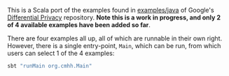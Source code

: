 This is a Scala port of the examples found in [examples/java](https://github.com/google/differential-privacy/tree/main/examples/java) of Google's [Differential Privacy](https://github.com/google/differential-privacy) repository.  **Note this is a work in progress, and only 2 of 4 available examples have been added so far**.

There are four examples all up, all of which are runnable in their own right.  However, there is a single entry-point, `Main`, which can be run, from which users can select 1 of the 4 examples:

```bash
sbt "runMain org.cmhh.Main"
```
